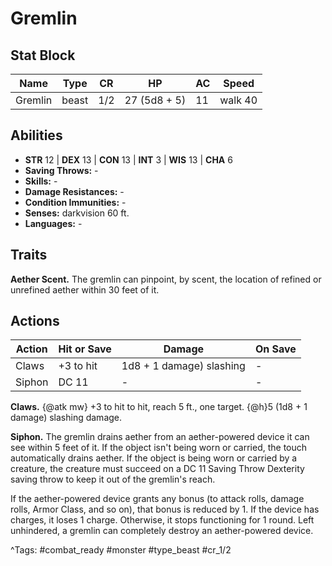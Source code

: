 # Gremlin

## Stat Block

| Name | Type | CR | HP | AC | Speed |
|------|------|----|----|----|-------|
| Gremlin | beast | 1/2 | 27 (5d8 + 5) | 11 | walk 40 |

## Abilities

- **STR** 12 | **DEX** 13 | **CON** 13 | **INT** 3 | **WIS** 13 | **CHA** 6
- **Saving Throws:** -  
- **Skills:** -  
- **Damage Resistances:** -  
- **Condition Immunities:** -  
- **Senses:** darkvision 60 ft.  
- **Languages:** -

## Traits

**Aether Scent.** The gremlin can pinpoint, by scent, the location of refined or unrefined aether within 30 feet of it.


## Actions

| Action | Hit or Save | Damage | On Save |
|--------|--------------|--------|----------|
| Claws | +3 to hit | 1d8 + 1 damage) slashing | - |
| Siphon | DC 11 | - | - |

**Claws.** {@atk mw} +3 to hit to hit, reach 5 ft., one target. {@h}5 (1d8 + 1 damage) slashing damage.

**Siphon.** The gremlin drains aether from an aether-powered device it can see within 5 feet of it. If the object isn't being worn or carried, the touch automatically drains aether. If the object is being worn or carried by a creature, the creature must succeed on a DC 11 Saving Throw Dexterity saving throw to keep it out of the gremlin's reach.

If the aether-powered device grants any bonus (to attack rolls, damage rolls, Armor Class, and so on), that bonus is reduced by 1. If the device has charges, it loses 1 charge. Otherwise, it stops functioning for 1 round. Left unhindered, a gremlin can completely destroy an aether-powered device.


^Tags: #combat_ready #monster #type_beast #cr_1/2